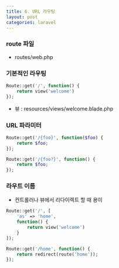 ```yaml
---
title: 6. URL 라우팅
layout: post
categories: laravel
---
```


### route 파일
* routes/web.php

### 기본적인 라우팅
```php
Route::get('/', function() {
    return view('welcome')
});
```
* 뷰 : resources/views/welcome.blade.php  

### URL 파라미터
```php
Route::get('/{foo}', function($foo) {
    return $foo;
});

Route::get('/{foo?}', function() {
    return $foo;
});
```

### 라우트 이름
* 컨트롤러나 뷰에서 리다이렉트 할 때 용이
```php
Route::get('/', [
    'as' => 'home',
    function() {
        return view('welcome')
    }
]);

Route::get('/home', function() {
    return redirect(route('home'));
});
```